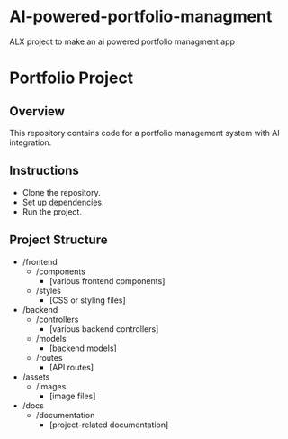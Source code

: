 # AI-powered-portfolio-managment
ALX project to make an ai powered portfolio managment app
# Portfolio Project

## Overview
This repository contains code for a portfolio management system with AI integration.

## Instructions
- Clone the repository.
- Set up dependencies.
- Run the project.

## Project Structure
- /frontend
  - /components
    - [various frontend components]
  - /styles
    - [CSS or styling files]
- /backend
  - /controllers
    - [various backend controllers]
  - /models
    - [backend models]
  - /routes
    - [API routes]
- /assets
  - /images
    - [image files]
- /docs
  - /documentation
    - [project-related documentation]
